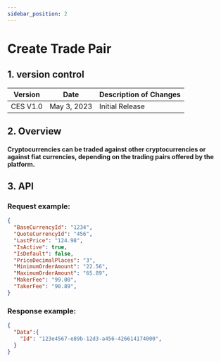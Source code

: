 ```yaml
---
sidebar_position: 2
---
```


# Create Trade Pair

## 1. version control

| Version  | Date        | Description of Changes |
| -------- | ----------- | ---------------------- |
| CES V1.0 | May 3, 2023 | Initial Release        |

## 2. Overview

#### Cryptocurrencies can be traded against other cryptocurrencies or against fiat currencies, depending on the trading pairs offered by the platform.


## 3. API

### Request example:

```json
{
  "BaseCurrencyId": "1234",
  "QuoteCurrencyId": "456",
  "LastPrice": "124.98",
  "IsActive": true,
  "IsDefault": false,
  "PriceDecimalPlaces": "3",
  "MinimumOrderAmount": "22.56",
  "MaximumOrderAmount": "65.89",
  "MakerFee": "99.00",
  "TakerFee": "90.89",
}
```
### Response example:

```json
{
  "Data":{
    "Id": "123e4567-e89b-12d3-a456-426614174000",
  }
}
```
